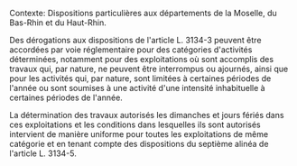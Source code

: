 Contexte: Dispositions particulières aux départements de la Moselle, du Bas-Rhin et du Haut-Rhin.

Des dérogations aux dispositions de l'article L. 3134-3 peuvent être accordées par voie réglementaire pour des catégories d'activités déterminées, notamment pour des exploitations où sont accomplis des travaux qui, par nature, ne peuvent être interrompus ou ajournés, ainsi que pour les activités qui, par nature, sont limitées à certaines périodes de l'année ou sont soumises à une activité d'une intensité inhabituelle à certaines périodes de l'année.

La détermination des travaux autorisés les dimanches et jours fériés dans ces exploitations et les conditions dans lesquelles ils sont autorisés intervient de manière uniforme pour toutes les exploitations de même catégorie et en tenant compte des dispositions du septième alinéa de l'article L. 3134-5.